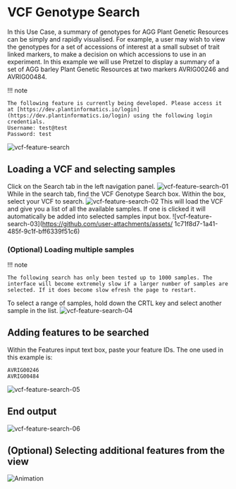 # VCF Genotype Search

In this Use Case, a summary of genotypes for AGG Plant Genetic Resources can be simply and rapidly visualised. For example, a user may wish to view the genotypes for a set of accessions of interest at a small subset of trait linked markers, to make a decision on which accessions to use in an experiment. In this example we will use Pretzel to display a summary of a set of AGG barley Plant Genetic Resources at two markers
AVRIG00246  and AVRIG00484.

!!! note

    The following feature is currently being developed. Please access it at [https://dev.plantinformatics.io/login](https://dev.plantinformatics.io/login) using the following login credentials.
    Username: test@test
    Password: test


![vcf-feature-search](https://github.com/user-attachments/assets/f29743ac-29ff-4660-a384-5991cc48028c)

## Loading a VCF and selecting samples 
Click on the Search tab in the left navigation panel.
![vcf-feature-search-01](https://github.com/user-attachments/assets/b9d3d9ca-b503-4f4f-83de-040ee4c16476)
While in the search tab, find the VCF Genotype Search box. 
Within the box, select your VCF to search.
![vcf-feature-search-02](https://github.com/user-attachments/assets/2028eec5-6a25-4120-882b-1806266943c1)
This will load the VCF and give you a list of all the available samples.
If one is clicked it will automatically be added into selected samples input box.
![vcf-feature-search-03](https://github.com/user-attachments/assets/
1c71f8d7-1a41-485f-9c1f-bff6339f51c6)
### (Optional) Loading multiple samples 
!!! note

    The following search has only been tested up to 1000 samples. The interface will become extremely slow if a larger number of samples are selected. If it does become slow efresh the page to restart.
To select a range of samples, hold down the CRTL key and select another sample in the list.
![vcf-feature-search-04](https://github.com/user-attachments/assets/f2acc5dc-7c31-4fd2-a9fa-37ab09ba7e47)
## Adding features to be searched
Within the Features input text box, paste your feature IDs.
The one used in this example is:

    AVRIG00246
    AVRIG00484
![vcf-feature-search-05](https://github.com/user-attachments/assets/a914dd99-83eb-421e-b5cf-c6a17d36abb9)
## End output
![vcf-feature-search-06](https://github.com/user-attachments/assets/44b9ca10-cb88-4342-b5ef-06ac47faf054)

## (Optional) Selecting additional features from the view

![Animation](https://github.com/user-attachments/assets/8fda9526-4b1c-46e3-ba20-7af55d3ed6ee)

